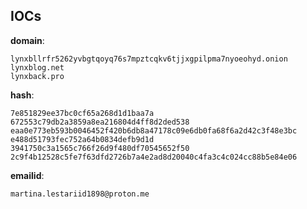 
## IOCs

__domain__:

```text
lynxbllrfr5262yvbgtqoyq76s7mpztcqkv6tjjxgpilpma7nyoeohyd.onion
lynxblog.net
lynxback.pro
```
__hash__:

```text
7e851829ee37bc0cf65a268d1d1baa7a
672553c79db2a3859a8ea216804d4ff8d2ded538
eaa0e773eb593b0046452f420b6db8a47178c09e6db0fa68f6a2d42c3f48e3bc
e488d51793fec752a64b0834defb9d1d
3941750c3a1565c766f26d9f480df70545652f50
2c9f4b12528c5fe7f63dfd2726b7a4e2ad8d20040c4fa3c4c024cc88b5e84e06
```
__emailid__:

```text
martina.lestariid1898@proton.me
```